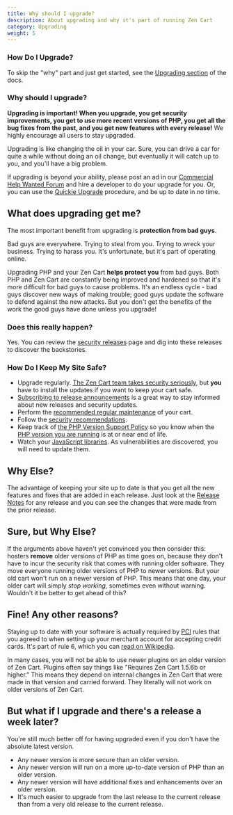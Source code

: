 ```yaml
---
title: Why should I upgrade? 
description: About upgrading and why it's part of running Zen Cart 
category: Upgrading
weight: 5
---
```


### How Do I Upgrade?

To skip the "why" part and just get started, see the [Upgrading section](/user/upgrading) of the docs.

### Why should I upgrade?

**Upgrading is important!  When you upgrade, you get security improvements, you get to use more recent versions of PHP, you get all the bug fixes from the past, and you get new features with every release!**  We highly encourage all users to stay upgraded.

Upgrading is like changing the oil in your car.  Sure, you can drive a car for quite a while without doing an oil change, but eventually it will catch up to you, and you'll have a big problem.

If upgrading is beyond your ability, please post an ad in our [Commercial Help Wanted Forum](https://www.zen-cart.com/forumdisplay.php?138-Commercial-Help-Wanted) and hire a developer to do your upgrade for you. Or, you can use the [Quickie Upgrade](/user/upgrading/db_only_upgrade/) procedure, and be up to date in no time. 

## What does upgrading get me? 

The most important benefit from upgrading is **protection from bad guys**. 

Bad guys are everywhere.  Trying to steal from you.  Trying to wreck your business.  Trying to harass you.  It's unfortunate, but it's part of operating online. 

Upgrading PHP and your Zen Cart **helps protect you** from bad guys. Both PHP and Zen Cart are constantly being improved and hardened so that it's more difficult for bad guys to cause problems.  It's an endless cycle - bad guys discover new ways of making trouble; good guys update the software to defend against the new attacks.  But you don't get the benefits of the work the good guys have done unless you upgrade! 

### Does this really happen? 

Yes.  You can review the [security releases](/user/about_us/security_releases/) page and dig into these releases to discover the backstories. 


### How Do I Keep My Site Safe? 

- Upgrade regularly. [The Zen Cart team takes security seriously](/user/about_us/security_reports/), but **you** have to install the updates if you want to keep your cart safe. 
- [Subscribing to release announcements](/user/about_us/announcements) is a great way to stay informed about new releases and security updates. 
- Perform the [recommended regular maintenance](/user/running/regular_maintenance/) of your cart. 
- Follow the [security recommendations](/user/security/security_recommendations/).
- Keep track of [the PHP Version Support Policy](https://www.php.net/supported-versions.php) so you know when the [PHP version you are running](/user/admin_pages/admin_version/) is at or near end of life.
- Watch your [JavaScript libraries](/user/upgrading/javascript_updates/).  As vulnerabilities are discovered, you will need to update them. 

## Why Else? 

The advantage of keeping your site up to date is that you get all the new features and fixes that are added in each release.  Just look at the [Release Notes](/user/about_us/release_history/) for any release and you can see the changes that were made from the prior release. 

## Sure, but Why Else? 

If the arguments above haven't yet convinced you then consider this: hosters **remove** older versions of PHP as time goes on, because they don't have to incur the security risk that comes with running older software.  They move everyone running older versions of PHP to newer versions.  But your old cart won't run on a newer version of PHP.  This means that one day, your older cart will simply *stop working*, sometimes even without warning. Wouldn't it be better to get ahead of this? 

## Fine! Any other reasons? 

Staying up to date with your software is actually required by [PCI](/user/payment/pci/) rules that you agreed to when setting up your merchant account for accepting credit cards.  It's part of rule 6, which you can [read on Wikipedia](https://en.wikipedia.org/wiki/Payment_Card_Industry_Data_Security_Standard).

In many cases, you will not be able to use newer plugins on an older version of Zen Cart.  Plugins often say things like "Requires Zen Cart 1.5.6b or higher."  This means they depend on internal changes in Zen Cart that were made in that version and carried forward.  They literally will not work on older versions of Zen Cart. 

## But what if I upgrade and there's a release a week later? 

You're still much better off for having upgraded even if you don't have the absolute latest version. 

- Any newer version is more secure than an older version.
- Any newer version will run on a more up-to-date version of PHP than an older version.
- Any newer version will have additional fixes and enhancements over an older version. 
- It's much easier to upgrade from the last release to the current release than from a very old release to the current release. 

